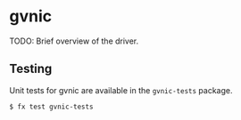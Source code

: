 # gvnic

TODO: Brief overview of the driver.

## Testing

Unit tests for gvnic are available in the `gvnic-tests`
package.

```
$ fx test gvnic-tests
```

